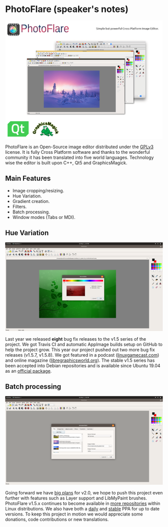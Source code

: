 # PhotoFlare (speaker's notes)

![](photoflare-0.png)

PhotoFlare is an Open-Source image editor distributed under the [GPLv3](https://www.gnu.org/licenses/gpl-3.0.en.html) license. It is fully Cross Platform software and thanks to the wonderful community it has been translated into five world languages. Technology wise the editor is built upon C++, Qt5 and GraphicsMagick.

## Main Features
- Image cropping/resizing.
- Hue Variation.
- Gradient creation.
- Filters.
- Batch processing.
- Window modes (Tabs or MDI).

## Hue Variation

![](photoflare-1.png)

Last year we released **eight** bug fix releases to the v1.5 series of the project. We got Travis CI and automatic AppImage builds setup on GitHub to help the project grow. This year our project pushed out two more bug fix releases (v1.5.7, v1.5.8). We got featured in a podcast ([linuxgamecast.com](https://linuxgamecast.com/2018/12/lwdw-147-linux-in-2019/)) and online magazine ([libregraphicsworld.org](http://libregraphicsworld.org/blog/entry/photoflare-interview-2019)). The stable v1.5 series has been accepted into Debian repositories and is available since Ubuntu 19.04 as an [official package](https://packages.ubuntu.com/source/disco/photoflare).

## Batch processing

![](photoflare-2.png)

Going forward we have [big plans](http://photoflare.io/v2/) for v2.0, we hope to push this project even further with features such as Layer support and LibMyPaint brushes. PhotoFlare v1.5.x continues to become available in [more repositories](https://repology.org/project/photoflare/versions) within Linux distributions. We also have both a [daily](https://code.launchpad.net/~photoflare/+recipe/daily) and [stable](https://code.launchpad.net/~photoflare/+recipe/stable) PPA for up to date versions. To keep this project in motion we would appreciate some donations, code contributions or new translations.

